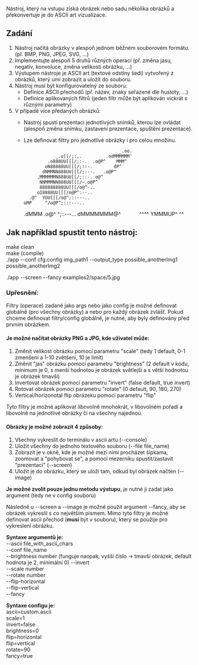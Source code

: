 Nástroj, který na vstupu získá obrázek nebo sadu několika obrázků a překonvertuje je do ASCII art vizualizace.

## Zadání

1) Nástroj načítá obrázky v alespoň jednom běžném souborovém formátu. (př. BMP, PNG, JPEG, SVG, …) 
2) Implementujte alespoň 5 druhů různých operací (př. změna jasu, negativ, konvoluce, změna velikosti obrázku, …) 
3) Výstupem nástroje je ASCII art (textové odstíny šedi) vytvořený z obrázků, který umí zobrazit a uložit do souboru. 
4) Nástroj musí být konfigurovatelný ze souboru: 
    - Definice ASCII přechodů (př. název, znaky seřazené dle hustoty, …)
    - Definice aplikovaných filtrů (jeden filtr může být aplikován víckrát s různými parametry)
5) V případě více předaných obrázků:
    - Nástroj spustí prezentaci jednotlivých snímků, kterou lze ovládat (alespoň změna snímku, zastavení prezentace, spuštění prezentace).
    - Lze definovat filtry pro jednotlivé obrázky i pro celou množinu.



                                              _.oo.
                      _.u[[/;:,.         .odMMMMMM'
                   .o888UU[[[/;:-.  .o@P^    MMM^
                  oN88888UU[[[/;::-.        dP^
                 dNMMNN888UU[[[/;:--.   .o@P^
               ,MMMMMMN888UU[[/;::-. o@^
                NNMMMNN888UU[[[/~.o@P^
                888888888UU[[[/o@^-..
               oI8888UU[[[/o@P^:--..
            .@^  YUU[[[/o@^;::---..
          oMP     ^/o@P^;:::---..
       .dMMM    .o@^ ^;::---…
      dMMMMMMM@^`       `^^^^
     YMMMUP^
      ^^

## Jak například spustit tento nástroj:
make clean  
make (compile)  
./app --conf cfg.config img_path1 --output_type possible_anotherImg1 possible_anotherImg2  

./app --screen --fancy examples2/space/5.jpg


### Upřesnění:
Filtry (operace) zadané jako args nebo jako config je možné definovat globálně (pro všechny obrázky) a nebo pro každý obrázek zvlášť. Pokud chceme definovat filtry/config globálně, je nutné, aby byly definovány před prvním obrázkem.  


#### Je možné načítat obrázky PNG a JPG, kde uživatel může:
1) Změnit velikost obrázku pomocí parametru "scale" (tedy 1 default, 0-1 zmenšení a 1-10 zvětšení, 10 je limit) 
2) Změnit "jas" obrázku pomocí parametru "brightness" (2 default v kódu, minimum je 0, s menší hodnotou je obrázek světlejší a s větší hodnotou je obrázek tmavší) 
3) Invertovat obrázek pomocí parametru "invert" (false default, true invert) 
4) Rotovat obrázek pomocí parametru "rotate" (0 default, 90, 180, 270) 
5) Vertical/horizonotal flip obrázeku pomocí parametru "flip"  

Tyto filtry je možné aplikovat libovolně mnohokrát, v libovolném pořadí a libovolně na jednotlivé obrázky či na všechny najednou. 

#### Obrázky je možné zobrazit 4 způsoby:
1) Všechny vykreslit do terminálu v ascii artu (--console) 
2) Uložit všechny do jednoho textového souboru (--file file_name) 
3) Zobrazit je v okně, kde je možné mezi nimi procházet šipkama, zoomovat a "pohybovat se", a pomocí mezerníku spustit/zastavit "prezentaci" (--screen) 
4) Uložit je do obrázku, který se uloží tam, odkud byl obrázek načten (--image)  

**Je možné zvolit pouze jednu metodu výstupu**, je nutné ji zadat jako argument (tedy ne v config souboru) 

Následně u --screen a --image je možné použít argument --fancy, aby se obrázek vykreslil s co největším písmem.
Mimo tyto filtry je možné definovat ascii přechod (**musí** být v souboru), který se použije pro vykreslení obrázku.   

**Syntaxe argumentů je:**  
--ascii file_with_ascii_chars  
--conf file_name  
--brightness number  (funguje naopak, vyšší číslo -> tmavší obrázek, default hodnota je 2, minimální 0)
--invert  
--scale number  
--rotate number  
--flip-horizontal  
--flip-vertical  
--fancy   

**Syntaxe configu je:**  
ascii=custom.ascii  
scale=1   
invert=false  
brightness=0  
flip=horizontal  
flip=vertical  
rotate=90  
fancy=true  
